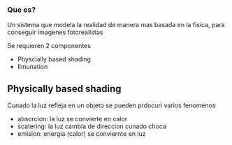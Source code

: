 ### Que es?
Un sistema que modela la realidad de manera mas basada en la fisica, para conseguir imagenes fotorealistas

Se requieren 2 componentes
- Physcially based shading
- Ilmunation

## Physically based shading
Cunado la luz refleja en un objeto se pueden prdocuri varios fenomenos
- absorcion: la luz se convierte en calor
- scatering: la luz cambia de direccion cunado choca
- emision: energia (calor) se conviernte en luz
